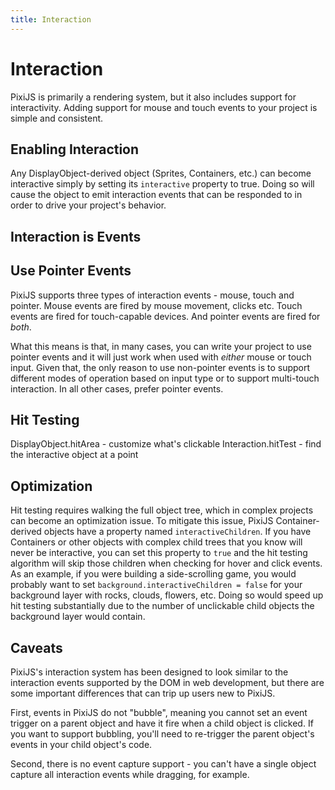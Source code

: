 ```yaml
---
title: Interaction
---
```

# Interaction

PixiJS is primarily a rendering system, but it also includes support for interactivity.  Adding support for mouse and touch events to your project is simple and consistent. 

## Enabling Interaction

Any DisplayObject-derived object (Sprites, Containers, etc.) can become interactive simply by setting its ```interactive``` property to true.  Doing so will cause the object to emit interaction events that can be responded to in order to drive your project's behavior.

## Interaction is Events



## Use Pointer Events

PixiJS supports three types of interaction events - mouse, touch and pointer.  Mouse events are fired by mouse movement, clicks etc.  Touch events are fired for touch-capable devices.  And pointer events are fired for _both_.

What this means is that, in many cases, you can write your project to use pointer events and it will just work when used with _either_ mouse or touch input.  Given that, the only reason to use non-pointer events is to support different modes of operation based on input type or to support multi-touch interaction.  In all other cases, prefer pointer events.

## Hit Testing

DisplayObject.hitArea - customize what's clickable
Interaction.hitTest - find the interactive object at a point

## Optimization

Hit testing requires walking the full object tree, which in complex projects can become an optimization issue.  To mitigate this issue, PixiJS Container-derived objects have a property named `interactiveChildren`.  If you have Containers or other objects with complex child trees that you know will never be interactive, you can set this property to `true` and the hit testing algorithm will skip those children when checking for hover and click events.  As an example, if you were building a side-scrolling game, you would probably want to set `background.interactiveChildren = false` for your background layer with rocks, clouds, flowers, etc.  Doing so would speed up hit testing substantially due to the number of unclickable child objects the background layer would contain.

## Caveats

PixiJS's interaction system has been designed to look similar to the interaction events supported by the DOM in web development, but there are some important differences that can trip up users new to PixiJS.

First, events in PixiJS do not "bubble", meaning you cannot set an event trigger on a parent object and have it fire when a child object is clicked.  If you want to support bubbling, you'll need to re-trigger the parent object's events in your child object's code.  

Second, there is no event capture support - you can't have a single object capture all interaction events while dragging, for example.
